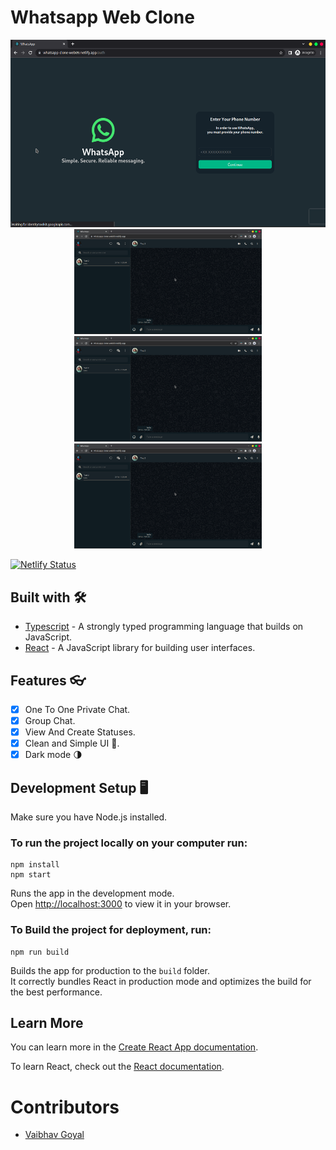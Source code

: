 # Whatsapp Web Clone

<div style="text-align:center">
<img src="images/Screenshot_2023-02-28_11-13-47.png" height="300"/>
</div>
<div style="text-align:center">
<img src="images/Screenshot_2023-02-28_11-12-15.png" width="300" /> 
<img src="images/Screenshot_2023-02-28_11-12-15.png" width="300" />
<img src="images/Screenshot_2023-02-28_11-12-15.png" width="300" />
</div>

[![Netlify Status](https://api.netlify.com/api/v1/badges/d27d80bb-5002-4b75-944c-b431f59ea529/deploy-status)](https://app.netlify.com/sites/whatsapp-clone-web09/deploys)

## Built with 🛠

- [Typescript](https://www.typescriptlang.org/) - A strongly typed programming language that builds on JavaScript.
- [React](https://reactjs.org/) - A JavaScript library for building user interfaces.

## Features 👓

- [x] One To One Private Chat.
- [x] Group Chat.
- [x] View And Create Statuses.
- [x] Clean and Simple UI 🎨.
- [x] Dark mode 🌗

## Development Setup 🖥

Make sure you have Node.js installed.

### To run the project locally on your computer run:

```
npm install
npm start
```

Runs the app in the development mode.\
Open [http://localhost:3000](http://localhost:3000) to view it in your browser.

### To Build the project for deployment, run:

```
npm run build
```

Builds the app for production to the `build` folder.\
It correctly bundles React in production mode and optimizes the build for the best performance.

## Learn More

You can learn more in the [Create React App documentation](https://facebook.github.io/create-react-app/docs/getting-started).

To learn React, check out the [React documentation](https://reactjs.org/).

# Contributors

- [Vaibhav Goyal](https://github.com/vaibhavgoyal09)
